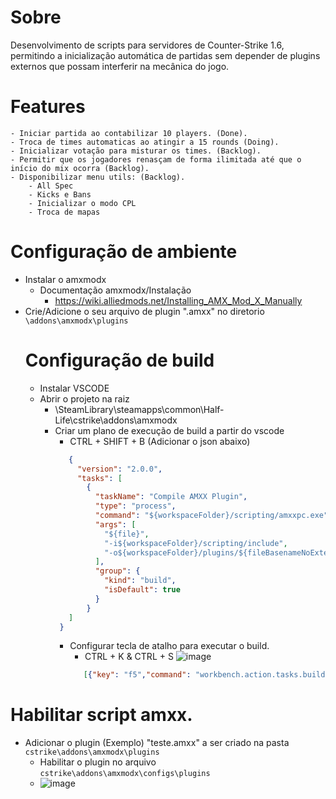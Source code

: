 # Sobre
  Desenvolvimento de scripts para servidores de Counter-Strike 1.6, permitindo a inicialização automática de partidas sem depender de plugins externos que possam interferir na mecânica do jogo.
  # Features
    - Iniciar partida ao contabilizar 10 players. (Done).
    - Troca de times automaticas ao atingir a 15 rounds (Doing).
    - Inicializar votação para misturar os times. (Backlog).
    - Permitir que os jogadores renasçam de forma ilimitada até que o início do mix ocorra (Backlog).
    - Disponibilizar menu utils: (Backlog).
        - All Spec
        - Kicks e Bans
        - Inicializar o modo CPL
        - Troca de mapas
      
# Configuração de ambiente
  - Instalar o amxmodx
    - Documentação amxmodx/Instalação
      - https://wiki.alliedmods.net/Installing_AMX_Mod_X_Manually    
  - Crie/Adicione o seu arquivo de plugin ".amxx" no diretorio ``\addons\amxmodx\plugins``
      # Configuração de build
      - Instalar VSCODE
      - Abrir o projeto na raiz
        - \SteamLibrary\steamapps\common\Half-Life\cstrike\addons\amxmodx
        - Criar um plano de execução de build a partir do vscode
          - CTRL + SHIFT + B (Adicionar o json abaixo)
           ```json
              {
                "version": "2.0.0",
                "tasks": [
                  {
                    "taskName": "Compile AMXX Plugin",
                    "type": "process",
                    "command": "${workspaceFolder}/scripting/amxxpc.exe",
                    "args": [
                      "${file}",
                      "-i${workspaceFolder}/scripting/include",
                      "-o${workspaceFolder}/plugins/${fileBasenameNoExtension}.amxx"
                    ],
                    "group": {
                      "kind": "build",
                      "isDefault": true
                    }
                  }
              ]
            }
            ```
           - Configurar tecla de atalho para executar o build.
             - CTRL + K & CTRL + S
               ![image](https://github.com/lulumeisterr/pawn-script-automix-cs16/assets/25963928/efea407d-3dc7-4488-b7c7-4c7503287b43)
              ```json
                 [{"key": "f5","command": "workbench.action.tasks.build"}]
              ```
# Habilitar script amxx.
  - Adicionar o plugin (Exemplo) "teste.amxx" a ser criado na pasta ``cstrike\addons\amxmodx\plugins``    
    - Habilitar o plugin no arquivo  ``cstrike\addons\amxmodx\configs\plugins``
    - ![image](https://github.com/lulumeisterr/pawn-script-automix-cs16/assets/25963928/95f46a01-051b-4130-8924-288fa02ef479)
      
   
